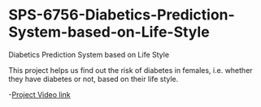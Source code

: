 # SPS-6756-Diabetics-Prediction-System-based-on-Life-Style
Diabetics Prediction System based on Life Style

This project helps us find out the risk of diabetes in females, i.e. whether they have diabetes or not, based on their life style.

-[Project Video link](https://drive.google.com/file/d/18eBnxXM6ZYNdG1vDPDehT7Yb4o4XzTU2/view?usp=sharing)
